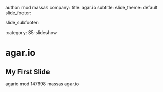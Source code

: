 author: mod massas
company: 
title: agar.io
subtitle: 
slide_theme: default
slide_footer: 

slide_subfooter: 

:category: S5-slideshow

agar.io
==============

My First Slide
-----------------

agario mod 147698 massas agar.io
